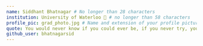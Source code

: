 ```yaml
---
name: Siddhant Bhatnagar # No longer than 28 characters
institution: University of Waterloo 🚩 # no longer than 58 characters
profile_pic: grad_photo.jpg # Name and extension of your profile picture(ex. mona.png) The picture must be squared and 544px on width and height.
quote: You would never know if you could ever be, if you never try, you would never see # no longer than 100 characters, avoid using quotes(") to guarantee the format remains the same.
github_user: bhatnagarsid
---
```

